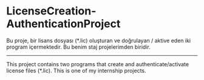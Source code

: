 # LicenseCreation-AuthenticationProject
Bu proje, bir lisans dosyası (*.lic) oluşturan ve doğrulayan / aktive eden iki program içermektedir. Bu benim staj projelerimden biridir.

*********************************************************************************************************************************
This project contains two programs that create and authenticate/activate license files (*.lic).  This is one of my internship projects.
